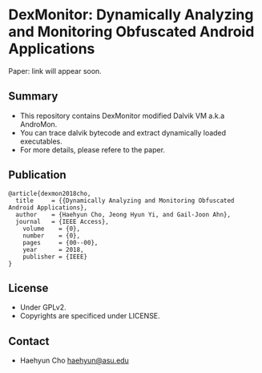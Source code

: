 # DexMonitor: Dynamically Analyzing and Monitoring Obfuscated Android Applications

Paper: link will appear soon.

## Summary

- This repository contains DexMonitor modified Dalvik VM a.k.a AndroMon. 
- You can trace dalvik bytecode and extract dynamically loaded executables.
- For more details, please refere to the paper.


## Publication
```
@article{dexmon2018cho,
  title     = {{Dynamically Analyzing and Monitoring Obfuscated Android Applications},
  author    = {Haehyun Cho, Jeong Hyun Yi, and Gail-Joon Ahn},
  journal   = {IEEE Access},
	volume    = {0},
	number    = {0},
	pages     = {00--00},
	year      = 2018,
	publisher = {IEEE}
}
```

## License

- Under GPLv2.
- Copyrights are specificed under LICENSE.

## Contact

- Haehyun Cho <haehyun@asu.edu>

